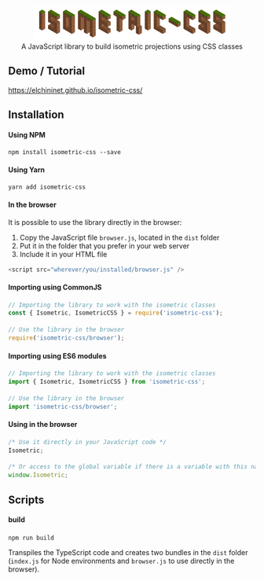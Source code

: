 <p align="center">
    <a href="https://github.com/elchininet/isometric-css">
        <img src="./docs-src/images/isometric-css.png?raw=true" width="400" title="isometric" />
    </a>
    <br>
    A JavaScript library to build isometric projections using CSS classes
</p>

## Demo / Tutorial

https://elchininet.github.io/isometric-css/

## Installation

#### Using NPM

```
npm install isometric-css --save
```

#### Using Yarn

```
yarn add isometric-css
```

#### In the browser

It is possible to use the library directly in the browser:

1. Copy the JavaScript file `browser.js`, located in the `dist` folder
2. Put it in the folder that you prefer in your web server
3. Include it in your HTML file

```javascript
<script src="wherever/you/installed/browser.js" />
```

#### Importing using CommonJS

```javascript
// Importing the library to work with the isometric classes
const { Isometric, IsometricCSS } = require('isometric-css');

// Use the library in the browser
require('isometric-css/browser');
```

#### Importing using ES6 modules

```javascript
// Importing the library to work with the isometric classes
import { Isometric, IsometricCSS } from 'isometric-css';

// Use the library in the browser
import 'isometric-css/browser';
```

#### Using in the browser

```javascript
/* Use it directly in your JavaScript code */
Isometric;

/* Or access to the global variable if there is a variable with this name in the same scope */
window.Isometric;
```

## Scripts

#### build

`npm run build`

Transpiles the TypeScript code and creates two bundles in the `dist` folder (`index.js` for Node environments and `browser.js` to use directly in the browser).